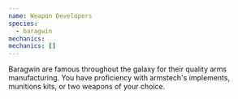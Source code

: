 ```yaml
---
name: Weapon Developers
species:
  - baragwin
mechanics:
mechanics: []
---
```

Baragwin are famous throughout the galaxy for their quality arms manufacturing. You have proficiency with armstech's implements, munitions kits, or two weapons of your choice.
